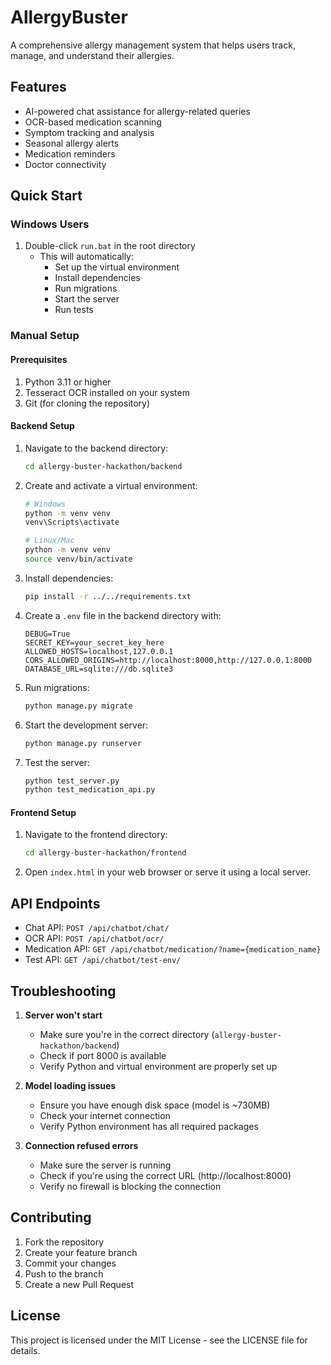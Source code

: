 # AllergyBuster

A comprehensive allergy management system that helps users track, manage, and understand their allergies.

## Features

- AI-powered chat assistance for allergy-related queries
- OCR-based medication scanning
- Symptom tracking and analysis
- Seasonal allergy alerts
- Medication reminders
- Doctor connectivity

## Quick Start

### Windows Users

1. Double-click `run.bat` in the root directory
   - This will automatically:
     - Set up the virtual environment
     - Install dependencies
     - Run migrations
     - Start the server
     - Run tests

### Manual Setup

#### Prerequisites

1. Python 3.11 or higher
2. Tesseract OCR installed on your system
3. Git (for cloning the repository)

#### Backend Setup

1. Navigate to the backend directory:

   ```bash
   cd allergy-buster-hackathon/backend
   ```

2. Create and activate a virtual environment:

   ```bash
   # Windows
   python -m venv venv
   venv\Scripts\activate

   # Linux/Mac
   python -m venv venv
   source venv/bin/activate
   ```

3. Install dependencies:

   ```bash
   pip install -r ../../requirements.txt
   ```

4. Create a `.env` file in the backend directory with:

   ```
   DEBUG=True
   SECRET_KEY=your_secret_key_here
   ALLOWED_HOSTS=localhost,127.0.0.1
   CORS_ALLOWED_ORIGINS=http://localhost:8000,http://127.0.0.1:8000
   DATABASE_URL=sqlite:///db.sqlite3
   ```

5. Run migrations:

   ```bash
   python manage.py migrate
   ```

6. Start the development server:

   ```bash
   python manage.py runserver
   ```

7. Test the server:
   ```bash
   python test_server.py
   python test_medication_api.py
   ```

#### Frontend Setup

1. Navigate to the frontend directory:

   ```bash
   cd allergy-buster-hackathon/frontend
   ```

2. Open `index.html` in your web browser or serve it using a local server.

## API Endpoints

- Chat API: `POST /api/chatbot/chat/`
- OCR API: `POST /api/chatbot/ocr/`
- Medication API: `GET /api/chatbot/medication/?name={medication_name}`
- Test API: `GET /api/chatbot/test-env/`

## Troubleshooting

1. **Server won't start**

   - Make sure you're in the correct directory (`allergy-buster-hackathon/backend`)
   - Check if port 8000 is available
   - Verify Python and virtual environment are properly set up

2. **Model loading issues**

   - Ensure you have enough disk space (model is ~730MB)
   - Check your internet connection
   - Verify Python environment has all required packages

3. **Connection refused errors**
   - Make sure the server is running
   - Check if you're using the correct URL (http://localhost:8000)
   - Verify no firewall is blocking the connection

## Contributing

1. Fork the repository
2. Create your feature branch
3. Commit your changes
4. Push to the branch
5. Create a new Pull Request

## License

This project is licensed under the MIT License - see the LICENSE file for details.
